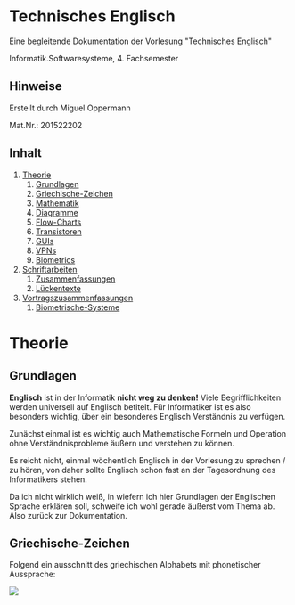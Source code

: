 # Technisches Englisch

Eine begleitende Dokumentation der Vorlesung "Technisches Englisch"

Informatik.Softwaresysteme, 4. Fachsemester 

## Hinweise
Erstellt durch
Miguel Oppermann

Mat.Nr.: 201522202

## Inhalt

1. [Theorie](#Theorie)
	1. [Grundlagen](#Grundlagen)
	2. [Griechische-Zeichen](#Griechische-Zeichen)
	3. [Mathematik](#Mathematik)
	4. [Diagramme](#Diagramme)
	5. [Flow-Charts](#Flow-Charts)
	6. [Transistoren](#Transistoren)
	7. [GUIs](#GUIs)
	8. [VPNs](#VPNs)
	9. [Biometrics](#Biometrics)
2. [Schriftarbeiten](#Schriftarbeiten)
	1. [Zusammenfassungen](#Zusammenfassung)
	2. [Lückentexte](#Lückentexte)
3. [Vortragszusammenfassungen](#Vortragszusammenfassungen)
	1. [Biometrische-Systeme](#Biometrische-Systeme)

# Theorie

## Grundlagen

**Englisch** ist in der Informatik **nicht weg zu denken!**
Viele Begrifflichkeiten werden universell auf Englisch betitelt. Für Informatiker ist es also besonders wichtig, über ein besonderes Englisch Verständnis zu verfügen.

Zunächst einmal ist es wichtig auch Mathematische Formeln und Operation ohne Verständnisprobleme äußern und verstehen zu können.

Es reicht nicht, einmal wöchentlich Englisch in der Vorlesung zu sprechen / zu hören, von daher sollte Englisch schon fast an der Tagesordnung des Informatikers stehen.

Da ich nicht wirklich weiß, in wiefern ich hier Grundlagen der Englischen Sprache erklären soll, schweife ich wohl gerade äußerst vom Thema ab. Also zurück zur Dokumentation.

## Griechische-Zeichen

Folgend ein ausschnitt des griechischen Alphabets mit phonetischer Aussprache:

![](https://files.catbox.moe/t9dm19.png)
